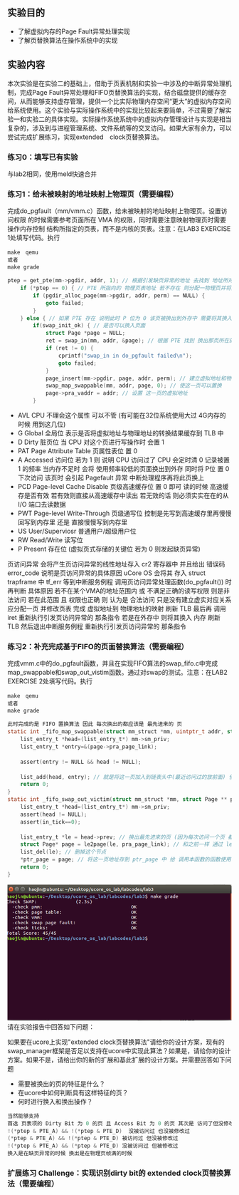 ## 实验目的
- 了解虚拟内存的Page Fault异常处理实现
- 了解页替换算法在操作系统中的实现

## 实验内容
本次实验是在实验二的基础上，借助于页表机制和实验一中涉及的中断异常处理机制，完成Page Fault异常处理和FIFO页替换算法的实现，结合磁盘提供的缓存空间，从而能够支持虚存管理，提供一个比实际物理内存空间“更大”的虚拟内存空间给系统使用。这个实验与实际操作系统中的实现比较起来要简单，不过需要了解实验一和实验二的具体实现。实际操作系统系统中的虚拟内存管理设计与实现是相当复杂的，涉及到与进程管理系统、文件系统等的交叉访问。如果大家有余力，可以尝试完成扩展练习，实现extended　clock页替换算法。

### 练习0：填写已有实验

与lab2相同，使用meld快速合并

### 练习1：给未被映射的地址映射上物理页（需要编程）
完成do_pgfault（mm/vmm.c）函数，给未被映射的地址映射上物理页。设置访问权限 的时候需要参考页面所在 VMA 的权限，同时需要注意映射物理页时需要操作内存控制 结构所指定的页表，而不是内核的页表。注意：在LAB3 EXERCISE 1处填写代码。执行

```shell
make　qemu
或者
make grade
```

```c
ptep = get_pte(mm->pgdir, addr, 1); // 根据引发缺页异常的地址 去找到 地址所对应的 PTE 如果找不到 则创建一页表
    if (*ptep == 0) { // PTE 所指向的 物理页表地址 若不存在 则分配一物理页并将逻辑地址和物理地址作映射 (就是让 PTE 指向 物理页帧)
        if (pgdir_alloc_page(mm->pgdir, addr, perm) == NULL) {
            goto failed;
        }
    } else { // 如果 PTE 存在 说明此时 P 位为 0 该页被换出到外存中 需要将其换入内存
        if(swap_init_ok) { // 是否可以换入页面
            struct Page *page = NULL;
            ret = swap_in(mm, addr, &page); // 根据 PTE 找到 换出那页所在的硬盘地址 并将其从外存中换入
            if (ret != 0) {
                cprintf("swap_in in do_pgfault failed\n");
                goto failed;
            }
            page_insert(mm->pgdir, page, addr, perm); // 建立虚拟地址和物理地址之间的对应关系(更新 PTE 因为 已经被换入到内存中了)
            swap_map_swappable(mm, addr, page, 0); // 使这一页可以置换
            page->pra_vaddr = addr; // 设置 这一页的虚拟地址
        }
```
- AVL CPU 不理会这个属性 可以不管 (有可能在32位系统使用大过 4G内存的时候 用到这几位)
- G Global 全局位 表示是否将虚拟地址与物理地址的转换结果缓存到 TLB 中
- D Dirty 脏页位 当 CPU 对这个页进行写操作时 会置 1
- PAT Page Attribute Table 页属性表位 置 0
- A Accessed 访问位 若为 1 则 说明 CPU 访问过了 CPU 会定时清 0 记录被置 1 的频率 当内存不足时 会将 使用频率较低的页面换出到外存 同时将 P位 置 0 下次访问 该页时 会引起 Pagefault 异常 中断处理程序再将此页换上
- PCD Page-level Cache Disable 页级高速缓存位 置 0 即可 读的时候 高速缓存是否有效 若有效则直接从高速缓存中读出 若无效的话 则必须实实在在的从 I/O 端口去读数据
- PWT Page-level Write-Through 页级通写位 控制是先写到高速缓存里再慢慢回写到内存里 还是 直接慢慢写到内存里
- US User/Superviosr 普通用户/超级用户位
- RW Read/Write 读写位
- P Present 存在位 (虚拟页式存储的关键位 若为 0 则发起缺页异常)

页访问异常 会将产生页访问异常的线性地址存入 cr2 寄存器中 并且给出 错误码 error_code 说明是页访问异常的具体原因
uCore OS 会将其 存入 struct trapframe 中 tf_err 等到中断服务例程 调用页访问异常处理函数(do_pgfault()) 时
再判断 具体原因 
若不在某个VMA的地址范围内 或 不满足正确的读写权限 则是非法访问
若在此范围 且 权限也正确 则 认为是 合法访问 只是没有建立虚实对应关系 应分配一页 并修改页表 完成 虚拟地址到 物理地址的映射 刷新 TLB 最后再 调用 iret 重新执行引发页访问异常的 那条指令
若是在外存中 则将其换入 内存 刷新 TLB 然后退出中断服务例程 重新执行引发页访问异常的 那条指令
### 练习2：补充完成基于FIFO的页面替换算法（需要编程）

完成vmm.c中的do_pgfault函数，并且在实现FIFO算法的swap_fifo.c中完成map_swappable和swap_out_vistim函数。通过对swap的测试。注意：在LAB2 EXERCISE 2处填写代码。执行


```shell
make　qemu
或者
make grade
```

```c
此时完成的是 FIFO 置换算法 因此 每次换出的都应该是 最先进来的 页
static int _fifo_map_swappable(struct mm_struct *mm, uintptr_t addr, struct Page *page, int swap_in) {
    list_entry_t *head=(list_entry_t*) mm->sm_priv;
    list_entry_t *entry=&(page->pra_page_link);
 
    assert(entry != NULL && head != NULL);

    list_add(head, entry); // 就是将这一页加入到链表头中(最近访问过的放前面) 使其可以被置换算法使用到
    return 0;
}
static int _fifo_swap_out_victim(struct mm_struct *mm, struct Page ** ptr_page, int in_tick) {
    list_entry_t *head=(list_entry_t*) mm->sm_priv;
    assert(head != NULL);
    assert(in_tick==0);

    list_entry_t *le = head->prev; // 换出最先进来的页 (因为每次访问一个页 都是插入到头节点的后面 因此 头节点的前面就是最先访问的页)
    struct Page* page = le2page(le, pra_page_link); // 和之前一样 通过 le 这个链表节点的地址 减去 pra_page_link 在 Page 结构体中的 Offset 得到 Page 的地址
    list_del(le); // 删掉这个节点
    *ptr_page = page; // 将这一页地址存到 ptr_page 中 给 调用本函数的函数使用
    return 0;
}


```
![](img/img1.png)
请在实验报告中回答如下问题：

如果要在ucore上实现"extended clock页替换算法"请给你的设计方案，现有的swap_manager框架是否足以支持在ucore中实现此算法？如果是，请给你的设计方案。如果不是，请给出你的新的扩展和基此扩展的设计方案。并需要回答如下问题
- 需要被换出的页的特征是什么？
- 在ucore中如何判断具有这样特征的页？
- 何时进行换入和换出操作？

```c
当然能够支持
首选 页表项的 Dirty Bit 为 0 的页 且 Access Bit 为 0 的页 其次是 访问了但没修改的页 最次是 访问了修改了的页
!(*ptep & PTE_A) && !(*ptep & PTE_D)  没被访问过 也没被修改过
(*ptep & PTE_A) && !(*ptep & PTE_D) 被访问过 但没被修改过
!(*ptep & PTE_A) && (*ptep & PTE_D) 没被访问过 但被修改过
换入是在缺页异常的时候 换出是在物理页帧满的时候
```
### 扩展练习 Challenge：实现识别dirty bit的 extended clock页替换算法（需要编程）
